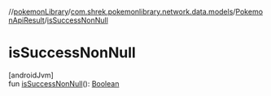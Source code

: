 //[pokemonLibrary](../../../index.md)/[com.shrek.pokemonlibrary.network.data.models](../index.md)/[PokemonApiResult](index.md)/[isSuccessNonNull](is-success-non-null.md)

# isSuccessNonNull

[androidJvm]\
fun [isSuccessNonNull](is-success-non-null.md)(): [Boolean](https://kotlinlang.org/api/latest/jvm/stdlib/kotlin/-boolean/index.html)
